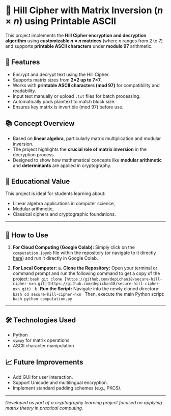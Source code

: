 # 🔐 Hill Cipher with Matrix Inversion $(n×n)$ using Printable ASCII

This project implements the **Hill Cipher encryption and decryption algorithm** using **customizable $n \times n$ matrices** (where $n$ ranges from 2 to 7) and supports **printable ASCII characters** under **modulo 97** arithmetic.

## 🚀 Features

- Encrypt and decrypt text using the Hill Cipher.
- Supports matrix sizes from **2×2 up to 7×7**.
- Works with **printable ASCII characters (mod 97)** for compatibility and readability.
- Input text manually or upload `.txt` files for batch processing.
- Automatically pads plaintext to match block size.
- Ensures key matrix is invertible (mod 97) before use.

## 📚 Concept Overview

- Based on **linear algebra**, particularly matrix multiplication and modular inversion.
- The project highlights the **crucial role of matrix inversion** in the decryption process.
- Designed to show how mathematical concepts like **modular arithmetic** and **determinants** are applied in cryptography.

## 🧠 Educational Value

This project is ideal for students learning about:
- Linear algebra applications in computer science,
- Modular arithmetic,
- Classical ciphers and cryptographic foundations.

---

## 📂 How to Use

1.  **For Cloud Computing (Google Colab):**
    Simply click on the `computation.ipynb` file within the repository (or navigate to it directly [here](https://github.com/depichan18/secure-hill-cipher-nxn/blob/main/computation.ipynb)) and run it directly in Google Colab.

2.  **For Local Computer:**
    a.  **Clone the Repository:** Open your terminal or command prompt and run the following command to get a copy of the project:
        ```bash
        git clone [https://github.com/depichan18/secure-hill-cipher-nxn.git](https://github.com/depichan18/secure-hill-cipher-nxn.git)
        ```
    b.  **Run the Script:** Navigate into the newly cloned directory:
        ```bash
        cd secure-hill-cipher-nxn
        ```
        Then, execute the main Python script:
        ```bash
        python computation.py
        ```

---

## 🛠 Technologies Used

- Python
- `sympy` for matrix operations
- ASCII character manipulation

## 📈 Future Improvements

- Add GUI for user interaction.
- Support Unicode and multilingual encryption.
- Implement standard padding schemes (e.g., PKCS).

---

*Developed as part of a cryptography learning project focused on applying matrix theory in practical computing.*
